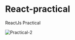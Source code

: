 # React-practical
ReactJs Practical

![Practical-2](https://user-images.githubusercontent.com/97083916/156345457-a6925e27-6fa4-4c73-883b-d04473af855d.png)
